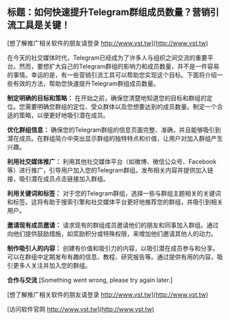 ## **标题：如何快速提升Telegram群组成员数量？营销引流工具是关键！**

[想了解推广相关软件的朋友请登录 http://www.vst.tw](http://www.vst.tw)

在今天的社交媒体时代，Telegram已经成为了许多人与组织之间交流的重要平台。然而，要想扩大自己的Telegram群组的影响力和成员数量，并不是一件容易的事情。幸运的是，有一些营销引流工具可以帮助您实现这个目标。下面将介绍一些有效的方法，帮助您快速提升Telegram群组成员数量。

**制定明确的目标和策略：**
在开始之前，确保您清楚地知道您的目标和群组的定位。您需要明确您群组的定位、受众群体以及您想要达到的成员数量。制定一个合适的策略，以便更好地吸引潜在成员。

**优化群组信息：**
确保您的Telegram群组的信息页面完整、准确，并且能够吸引到潜在成员。在群组简介中突出显示群组的独特特点和价值，让用户对加入群组产生兴趣。

**利用社交媒体推广：**
利用其他社交媒体平台（如微博、微信公众号、Facebook等）进行推广，引导用户加入您的Telegram群组。发布相关内容并提供加入链接，吸引潜在成员点击链接加入群组。

**利用关键词和标签：**
对于您的Telegram群组，选择一些与群组主题相关的关键词和标签。这将有助于搜索引擎和社交媒体平台更好地推荐您的群组，并吸引到相关用户。

**邀请现有成员邀请：**
请求现有的群组成员邀请他们的朋友和同事加入群组。通过向他们提供鼓励措施，如奖励积分或特殊权限，来增加他们邀请其他人的动力。

**制作吸引人的内容：**
创建有价值和吸引力的内容，以吸引潜在成员参与和分享。可以在群组中定期发布有趣的信息、教程、研究报告等。通过提供有用的内容，吸引更多人关注并加入您的群组。

**合作与交流**
[Something went wrong, please try again later.]

[想了解推广相关软件的朋友请登录 http://www.vst.tw](http://www.vst.tw)


[访问软件官网 http://www.vst.tw](http://www.vst.tw)
